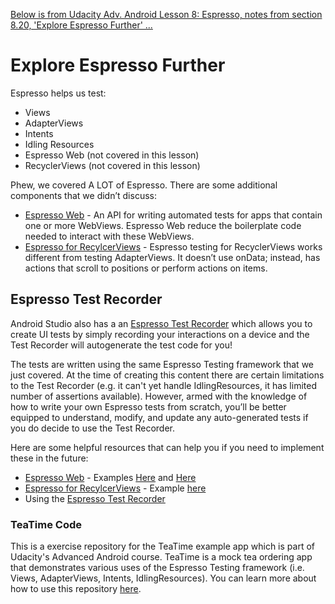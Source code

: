 [Below is from Udacity Adv. Android Lesson 8: Espresso, notes from section 8.20, 'Explore Espresso Further' ...](https://classroom.udacity.com/nanodegrees/nd801/parts/443745fb-4ae4-4918-8ea1-6bf24e356c1d/modules/6cb81da9-d083-4721-a31b-4f435de9fedd/lessons/f0084cc7-2cbc-4b8e-8644-375e8c927167/concepts/04019f59-6a1e-4e36-a29c-258ce4d71629)

# Explore Espresso Further

Espresso helps us test:

* Views
* AdapterViews
* Intents
* Idling Resources
* Espresso Web (not covered in this lesson)
* RecyclerViews (not covered in this lesson)

Phew, we covered A LOT of Espresso. There are some additional components that we didn’t discuss:

* [Espresso Web](https://google.github.io/android-testing-support-library/docs/espresso/web/) - An API for writing automated tests for apps that contain one or more WebViews. Espresso Web reduce the boilerplate code needed to interact with these WebViews.
* [Espresso for RecylcerViews](https://google.github.io/android-testing-support-library/docs/espresso/lists/#recyclerviews) - Espresso testing for RecyclerViews works different from testing AdapterViews. It doesn’t use onData; instead, has actions that scroll to positions or perform actions on items.

## Espresso Test Recorder

Android Studio also has a an [Espresso Test Recorder](https://developer.android.com/studio/test/espresso-test-recorder.html) which allows you to create UI tests by simply recording your interactions on a device and the Test Recorder will autogenerate the test code for you!

The tests are written using the same Espresso Testing framework that we just covered. At the time of creating this content there are certain limitations to the Test Recorder (e.g. it can't yet handle IdlingResources, it has limited number of assertions available). However, armed with the knowledge of how to write your own Espresso tests from scratch, you’ll be better equipped to understand, modify, and update any auto-generated tests if you do decide to use the Test Recorder.

Here are some helpful resources that can help you if you need to implement these in the future:

* [Espresso Web](https://google.github.io/android-testing-support-library/docs/espresso/web/) - Examples [Here](https://github.com/googlesamples/android-testing/tree/master/ui/espresso/WebBasicSample) and [Here](https://google.github.io/android-testing-support-library/docs/espresso/web/index.html)
* [Espresso for RecylcerViews](https://google.github.io/android-testing-support-library/docs/espresso/lists/#recyclerviews) - Example [here](https://google.github.io/android-testing-support-library/docs/espresso/lists/index.html#recyclerviews)
* Using the [Espresso Test Recorder](https://developer.android.com/studio/test/espresso-test-recorder.html)

### TeaTime Code
This is a exercise repository for the TeaTime example app which is part of Udacity's Advanced Android course. TeaTime is a mock tea ordering app that demonstrates various uses of the Espresso Testing framework (i.e. Views, AdapterViews, Intents, IdlingResources). You can learn more about how to use this repository [here](https://classroom.udacity.com/courses/ud857/lessons/8b2a9d63-0ff5-48ff-90d3-a9855b701dae/concepts/41b82e3c-2797-46e5-8a66-684098ca8cbb).
